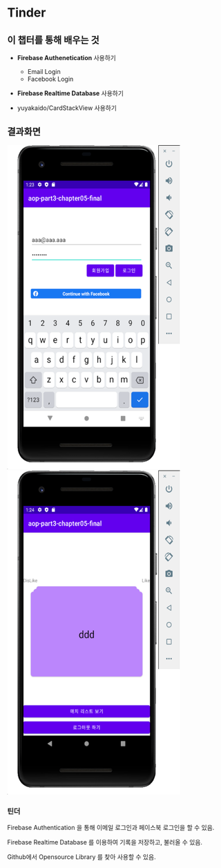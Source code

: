 # Tinder


## 이 챕터를 통해 배우는 것

- **Firebase Authenetication** 사용하기

  - Email Login
  - Facebook Login

- **Firebase Realtime Database** 사용하기

- yuyakaido/CardStackView 사용하기



## 결과화면

<img src="./screenshot/1.png" width="400" height="750"/>
<img src="./screenshot/2.png" width="400" height="750"/>






### 틴더

Firebase Authentication 을 통해 이메일 로그인과 페이스북 로그인을 할 수 있음.

Firebase Realtime Database 를 이용하여 기록을 저장하고, 불러올 수 있음.

Github에서 Opensource Library 를 찾아 사용할 수 있음.

